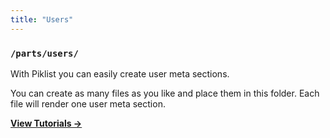 ```yaml
---
title: "Users"
---
```


### `/parts/users/`

With Piklist you can easily create user meta sections.

You can create as many files as you like and place them in this folder. Each file will render one user meta section.

**[View Tutorials &rightarrow;](/tutorials/users/)**
